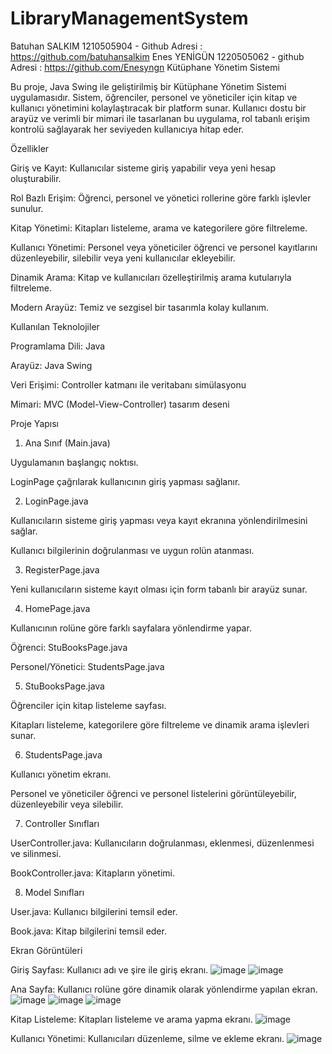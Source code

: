 # LibraryManagementSystem
Batuhan SALKIM 1210505904 - Github Adresi : https://github.com/batuhansalkim
Enes YENİGÜN 1220505062 - github Adresi : https://github.com/Enesyngn
Kütüphane Yönetim Sistemi

Bu proje, Java Swing ile geliştirilmiş bir Kütüphane Yönetim Sistemi uygulamasıdır. Sistem, öğrenciler, personel ve yöneticiler için kitap ve kullanıcı yönetimini kolaylaştıracak bir platform sunar. Kullanıcı dostu bir arayüz ve verimli bir mimari ile tasarlanan bu uygulama, rol tabanlı erişim kontrolü sağlayarak her seviyeden kullanıcıya hitap eder.

Özellikler

Giriş ve Kayıt: Kullanıcılar sisteme giriş yapabilir veya yeni hesap oluşturabilir.

Rol Bazlı Erişim: Öğrenci, personel ve yönetici rollerine göre farklı işlevler sunulur.

Kitap Yönetimi: Kitapları listeleme, arama ve kategorilere göre filtreleme.

Kullanıcı Yönetimi: Personel veya yöneticiler öğrenci ve personel kayıtlarını düzenleyebilir, silebilir veya yeni kullanıcılar ekleyebilir.

Dinamik Arama: Kitap ve kullanıcıları özelleştirilmiş arama kutularıyla filtreleme.

Modern Arayüz: Temiz ve sezgisel bir tasarımla kolay kullanım.

Kullanılan Teknolojiler

Programlama Dili: Java

Arayüz: Java Swing

Veri Erişimi: Controller katmanı ile veritabanı simülasyonu

Mimari: MVC (Model-View-Controller) tasarım deseni

Proje Yapısı

1. Ana Sınıf (Main.java)

Uygulamanın başlangıç noktısı.

LoginPage çağrılarak kullanıcının giriş yapması sağlanır.

2. LoginPage.java

Kullanıcıların sisteme giriş yapması veya kayıt ekranına yönlendirilmesini sağlar.

Kullanıcı bilgilerinin doğrulanması ve uygun rolün atanması.

3. RegisterPage.java

Yeni kullanıcıların sisteme kayıt olması için form tabanlı bir arayüz sunar.

4. HomePage.java

Kullanıcının rolüne göre farklı sayfalara yönlendirme yapar.

Öğrenci: StuBooksPage.java

Personel/Yönetici: StudentsPage.java

5. StuBooksPage.java

Öğrenciler için kitap listeleme sayfası.

Kitapları listeleme, kategorilere göre filtreleme ve dinamik arama işlevleri sunar.

6. StudentsPage.java

Kullanıcı yönetim ekranı.

Personel ve yöneticiler öğrenci ve personel listelerini görüntüleyebilir, düzenleyebilir veya silebilir.

7. Controller Sınıfları

UserController.java: Kullanıcıların doğrulanması, eklenmesi, düzenlenmesi ve silinmesi.

BookController.java: Kitapların yönetimi.

8. Model Sınıfları

User.java: Kullanıcı bilgilerini temsil eder.

Book.java: Kitap bilgilerini temsil eder.

Ekran Görüntüleri

Giriş Sayfası: Kullanıcı adı ve şire ile giriş ekranı.
![image](https://github.com/user-attachments/assets/00da2804-c852-4c5b-9aa2-40b1daaa0ebf)
![image](https://github.com/user-attachments/assets/6d4e3dcb-d104-4453-a83a-ae4f7039650b)

Ana Sayfa: Kullanıcı rolüne göre dinamik olarak yönlendirme yapılan ekran.
![image](https://github.com/user-attachments/assets/efe02453-2e0d-4973-b721-9b2c84995636)
![image](https://github.com/user-attachments/assets/51f3a025-e4b0-4a00-89e6-7dc84553fd4c)
![image](https://github.com/user-attachments/assets/dfb83fac-f823-4eb1-a51a-985280fe8277)

Kitap Listeleme: Kitapları listeleme ve arama yapma ekranı.
![image](https://github.com/user-attachments/assets/7ef5d953-f473-475b-ac0c-f845242c0863)

Kullanıcı Yönetimi: Kullanıcıları düzenleme, silme ve ekleme ekranı.
![image](https://github.com/user-attachments/assets/eab4117a-1a88-48d2-9f66-845b64d77007)

